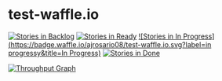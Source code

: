 # test-waffle.io

[![Stories in Backlog](https://badge.waffle.io/ajrosario08/test-waffle.io.svg?label=backlog&title=Backlog)](http://waffle.io/ajrosario08/test-waffle.io)
[![Stories in Ready](https://badge.waffle.io/ajrosario08/test-waffle.io.svg?label=ready&title=Ready)](http://waffle.io/ajrosario08/test-waffle.io)
[![Stories in In Progress](https://badge.waffle.io/ajrosario08/test-waffle.io.svg?label=in progressy&title=In Progress)](http://waffle.io/ajrosario08/test-waffle.io)
[![Stories in Done](https://badge.waffle.io/ajrosario08/test-waffle.io.svg?label=done&title=Done)](http://waffle.io/ajrosario08/test-waffle.io)

[![Throughput Graph](https://graphs.waffle.io/ajrosario08/test-waffle.io/throughput.svg)](https://waffle.io/ajrosario08/test-waffle.io/metrics/throughput)
